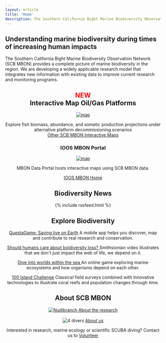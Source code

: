 ```yaml
---
layout: article
title: 'Home'
description: The Southern California Bight Marine Biodiversity Observation Network (SCB MBON) is an ongoing demonstration project with the goal of testing and exemplifying methods for identification and analysis of marine biodiversity. SCB MBON is one of three MBON's funded by NASA, BOEM and NOAA in an effort to explore value in marine biodiversity as an indicator of ocean health. Central to SCB MBON is the integration of biological and physical data across widely varying spacial and temporal scales. By analyzing marine biodiversity from the genetic scale up through the community level, and from the ecosystem scale down to the species level, and by supplementing existing data with novel research and analysis to fill relevant knowledge gaps, SCB MBON aims to develop a holistic understanding of diversity in the Santa Barbara Channelmarine biosphere.
---
```



<!-- preserve original
<div id="intro-header">
	<div class="container">
		<div class="row">
			<div class="col-lg-12">
				<div id="intro-message">
					<div id="intro-logo"></div>
				</div>
			</div>
		</div>
	</div>
</div>
-->

<div id="intro-header">
	<div class="container">
		<div class="row">
			<div class="col-lg-12">
				<div id="intro-message">
					<div id="intro-logo"></div>
				</div>
			</div>
		</div>
	</div>
</div>

<div class="container" id="landing-content">
	<div class="row">
		<div class="col-lg-12">
			<h2>Understanding marine biodiversity during times of increasing human impacts</h2>
			<p class="lead">
			<!-- <a class="btn btn-primary" href="{{site.url}}/about">About SCB MBON Research <span class="glyphicon glyphicon-chevron-right"></span></a> -->
The Southern California Bight Marine Biodiversity Observation Network (SCB MBON) provides a complete picture of marine biodiversity in the region. We are developing a widely applicable research model that integrates new information with existing data to improve current research and monitoring programs. 
			</p>
		</div>
	</div>
	  <!-- <hr /> -->
	<div class="row"><center>
		<div class="col-sm-3">
		<h2><span style="color:red">NEW</span><br />Interactive Map Oil/Gas Platforms</h2>
		<a href="{{site.url}}/data/map/oil%20platforms/">			
			<img class="img-thumbnnail img-responsive img-center" src="{{site.url}}/img/maps/platform_decommission2.png" alt="map">
			</a>
			<p>Explore fish biomass, abundance, and somatic production projections under alternative platform decommissioning scenarios
			<br /><a href="{{site.url}}/data/map">Other SCB MBON Interactive Maps</a>
			</p>			
			<h3>IOOS MBON Portal</h3>
		<a href="https://mbon.ioos.us/?ls=3789e3a6-3c07-50f4-6a03-f285aff943ae#map">
			<img class="img-thumbnnail img-responsive img-center" src="{{site.url}}/img/maps/IOOS_MBON_portal.png" alt="map">
			</a>
			<p>MBON Data Portal hosts interactive maps using SCB MBON data.</p>
						<a href="https://mbon.ioos.us">IOOS MBON Home</a>
		</div>		
				<div class="col-sm-3">
                <h2>Biodiversity News</h2>
                {% include rssfeed.html %}				
		</div>		
		<div class="col-sm-3">
		<h2>Explore Biodiversity</h2>
		<p><a href="https://questagame.com//">QuestaGame: Saving live on Earth<span class="glyphicon glyphicon-chevron-right"></span></a> 
		A mobile app helps you discover, map and contribute to real research and conservation. </p>		
		<p><a href="https://www.smithsonianmag.com/videos/category/science/why-should-humans-care-about-biodiversity-loss/">Should humans care about boidiversity loss?
		<span class="glyphicon glyphicon-chevron-right"></span></a> 
		Smithsionian video illustrates that we don't just impact the web of life, we depend on it.</p>		
		<p><a href="https://www.amnh.org/explore/ology/biodiversity/dive-into-worlds-within-the-sea">Dive into worlds within the sea
		<span class="glyphicon glyphicon-chevron-right"></span></a> 
		An online game exploring marine ecosystems and how organisms depend on each other.</p>		
		<p><a href="http://100islandchallenge.org/">100 Island Challenge<span class="glyphicon glyphicon-chevron-right"></span></a> 
		Classical field surveys combined with innovative technologies  to illustrate coral reefs and population changes through time.</p>
		</div>
		<div class="col-sm-3">
			<h2>About SCB MBON</h2> 
			<a href="{{site.url}}/about"><img class="img-thumbnail img-responsive img-center" src="{{site.url}}/img/All/MBON8288_nud_cropped.jpg" alt="Nudibranch">
			<a class="btn btn-primary" href="{{site.url}}/research">About the research<span class="glyphicon glyphicon-chevron-right"></span></a>			
			<br /><br />			
			<img class="img-thumbnail img-responsive img-center" src="{{site.url}}/img/All/divers4_cropped2.jpg" alt="4 divers"></a>
			<a class="btn btn-primary" href="{{site.url}}/about">About us<span class="glyphicon glyphicon-chevron-right"></span></a>
            <p>Interested in research, marine ecology or scientific SCUBA diving? Contact us to 
			<a href="{{site.url}}/involved">Volunteer<span class="glyphicon glyphicon-chevron-right"></span>
		
		
				

		